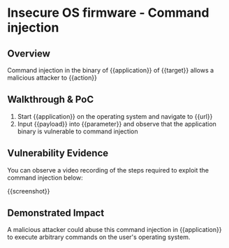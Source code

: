 # Insecure OS firmware - Command injection
## Overview
<!--
Provide a 1-2 sentence description - see http://cveproject.github.io/docs/content/key-details-phrasing.pdf for tips

This format is a good guide:
[VULNTYPE] in [COMPONENT] in [APPLICATION] allows [ATTACKER] to [IMPACT] via [VECTOR]


-->
Command injection in the binary of {{application}} of {{target}} allows a malicious attacker to {{action}}

## Walkthrough & PoC
<!--
Provide a step-by-step walkthrough on how to access the vulnerable injection point, and how to exploit the vulnerability.
Adding a dot-pointed walkthrough with relevant screenshots will speed triage time and result in faster rewards!

Example:

1. Login to in-scope asset at <www.bugcrowd.com/login>
1. Browse to account page
1. Modify ID token to add single quote
1. View error which states 'SQL Syntax Error'
1. Replace ID value with `1' waitfor delay '00:00:10'; `
-->

1. Start {{application}} on the operating system and navigate to {{url}}
1. Input {{payload}} into {{parameter}} and observe that the application binary is vulnerable to command injection


## Vulnerability Evidence
<!--
Your submission MUST include evidence of the vulnerability and not be theoretical in nature.

For a operating system suffering from command injection, please include a video of the steps required to exploit the command injection within the application.
-->

You can observe a video recording of the steps required to exploit the command injection below:

{{screenshot}}
## Demonstrated Impact
<!--
Attempt to show that the command injection could be used by a malicious attacker in some impactful way. If this is possible, provide a full proof-of-concept here.
-->

A malicious attacker could abuse this command injection in {{application}} to execute arbitrary commands on the user's operating system.
